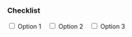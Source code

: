 ### Checklist

<p>
  <input type="checkbox"> Option 1 &nbsp;&nbsp;
  <input type="checkbox"> Option 2 &nbsp;&nbsp;
  <input type="checkbox"> Option 3
</p>
